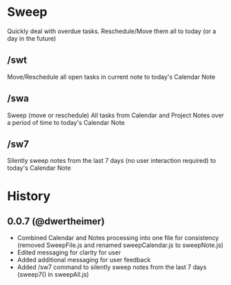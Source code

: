# Sweep

Quickly deal with overdue tasks. Reschedule/Move them all to today (or a day in the future)

## /swt
Move/Reschedule all open tasks in current note to today's Calendar Note
## /swa
Sweep (move or reschedule) All tasks from Calendar and Project Notes over a period of time to today's Calendar Note
## /sw7
Silently sweep notes from the last 7 days (no user interaction required) to today's Calendar Note

# History
## 0.0.7 (@dwertheimer)
- Combined Calendar and Notes processing into one file for consistency (removed SweepFile.js and renamed sweepCalendar.js to sweepNote.js)
- Edited messaging for clarity for user
- Added additional messaging for user feedback
- Added /sw7 command to silently sweep notes from the last 7 days (sweep7() in sweepAll.js)
